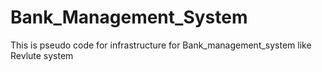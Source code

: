 # Bank_Management_System
This is pseudo code for infrastructure for Bank_management_system like Revlute system
